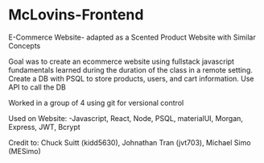 # McLovins-Frontend

E-Commerce Website- adapted as a Scented Product Website with Similar Concepts

Goal was to create an ecommerce website using fullstack javascript fundamentals learned during the duration of the class in a remote setting. Create a DB with PSQL to store products, users, and cart information. Use API to call the DB

Worked in a group of 4 using git for versional control

Used on Website: -Javascript, React, Node, PSQL, materialUI, Morgan, Express, JWT, Bcrypt 

Credit to: 
Chuck Suitt (kidd5630),
Johnathan Tran (jvt703),
Michael Simo (MESimo)
